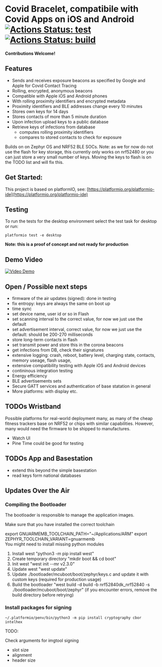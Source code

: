 # Covid Bracelet, compatibile with Covid Apps on iOS and Android [![Actions Status: test](https://github.com/CovidBraceletPrj/CovidBracelet/workflows/test/badge.svg)](https://github.com/CovidBraceletPrj/CovidBracelet/actions) [![Actions Status: build](https://github.com/CovidBraceletPrj/CovidBracelet/workflows/build/badge.svg)](https://github.com/CovidBraceletPrj/CovidBracelet/actions)


**Contributions Welcome!** 



## Features
*  Sends and receives exposure beacons as specified by Google and Apple for Covid Contact Tracing
  * Rolling, encrypted, anonymous beacons 
  * Compatible with Apple iOS and Android phones
  * With rolling proximity identifiers and encrypted metadata
  * Proximity identifiers and BLE addresses change every 10 minutes
* Stores own keys for 14 days
* Stores contacts of more than 5 minute duration
* Upon infection upload keys to a public database
* Retrieve keys of infections from database
  * computes rolling proximity identifiers 
  * compares to stored contacts to check for exposure 

Builds on on Zephyr OS and NRF52 BLE SOCs. Note: as we for now do not use the flash for key storage, this currently only works on nrf52480 or you can just store a very small number of keys. Moving the keys to flash is on the TODO list and will fix this. 

## Get Started:
This project is based on platformIO, see:  [https://platformio.org/platformio-ide](https://platformio.org/platformio-ide)

## Testing
To run the tests for the desktop environment select the test task for desktop or run:
```
platformio test -e desktop
```

**Note: this is a proof of concept and not ready for production**

## Demo Video

[![Video Demo](https://img.youtube.com/vi/tYGsFJC3LtE/0.jpg)](https://youtu.be/tYGsFJC3LtE)

## Open / Possible next steps
* firmware of the air updates (signed): done in testing
* fix entropy: keys are always the same on boot up
* time sync
* set device name, user id or so in Flash
* set scanning interval to the correct value, for now we just use the default
* set advertisement interval, correct value, for now we just use the default: should be 200-270 milliseconds
* store long-term contacts in flash
* set transmit power and store this in the corona beacons
* get infections from DB, check their signatures
* extensive logging: crash, reboot, battery level, charging state, contacts, memory useage, flash usage, 
* extensive compatibility testing with Apple iOS and Android devices
* contininous integration testing
* Energy efficiency
* BLE advertisements sets
* Secure GATT services and authentication of base statation in general
* More platforms: with display etc.

## TODOs Wristband
Possible platforms for real-world deployment many, as many of the cheap fitness trackers base on NRF52 or chips with similar capabilities.
However, many would need the firmware to be shipped to manufactures.
* Watch UI
* Pine Time could be good for testing

## TODOs App and Basestation
* extend this beyond the simple basestation
* read keys form national databases




## Updates Over the Air

### Compiling the Bootloader
The bootloader is responsible to manage the application images.

Make sure that you have installed the correct toolchain

export GNUARMEMB_TOOLCHAIN_PATH="~/Applications/ARM"
export ZEPHYR_TOOLCHAIN_VARIANT=gnuarmemb   
You might need to install missing python modules

1. Install west "python3 -m pip install west"
2. Create temporary directory "mkdir boot && cd boot"
3. Init west "west init --mr v2.3.0"
4. Update west "west update"
5. Update ./bootloader/mcuboot/boot/zephyr/keys.c and update it with custom keys (required for production usage)
5. Build the bootloader "west build -d build -b nrf52840dk_nrf52840 -s ./bootloader/mcuboot/boot/zephyr" (if you encounter errors, remove the build directory before retrying)


### Install packages for signing

```
~/.platformio/penv/bin/python3 -m pip install cryptography cbor intelhex
```


TODO:

Check arguments for imgtool signing
* slot size
* alignment
* header size
